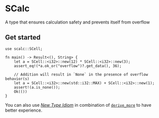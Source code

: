 # SCalc
A type that ensures calculation safety and prevents itself from overflow
## Get started
```
use scalc::SCell;

fn main() -> Result<(), String> {
    let a = SCell::<i32>::new(12) * SCell::<i32>::new(3);
    assert_eq!(*a.ok_or("overflow")?.get_data(), 36);

    // Addition will result in `None` in the presence of overflow behavior(s)
    let a = SCell::<i32>::new(std::i32::MAX) + SCell::<i32>::new(1);
    assert!(a.is_none());
    Ok(())
}
```
You can also use [*New Type Idiom*](https://doc.rust-lang.org/stable/rust-by-example/generics/new_types.html) in combination of [`derive_more`](https://github.com/JelteF/derive_more) to have better experience.
